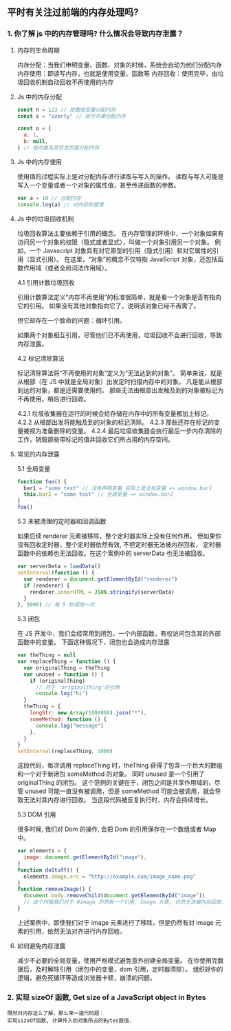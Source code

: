 ## 平时有关注过前端的内存处理吗?

### 1. 你了解 js 中的内存管理吗? 什么情况会导致内存泄露？

1. 内存的生命周期

   内存分配：当我们申明变量、函数、对象的时候，系统会自动为他们分配内存
   内存使用：即读写内存，也就是使用变量、函数等
   内存回收：使用完毕，由垃圾回收机制自动回收不再使用的内存

2. Js 中的内存分配

   ```js
   const n = 123 // 给数值变量分配内存
   const s = "azerty" // 给字符串分配内存

   const o = {
     a: 1,
     b: null,
   } // 给对象及其包含的值分配内存
   ```

3. Js 中的内存使用

   使用值的过程实际上是对分配内存进行读取与写入的操作。 读取与写入可能是写入一个变量或者一个对象的属性值，甚至传递函数的参数。

   ```js
   var a = 10 // 分配内存
   console.log(a) // 对内存的使用
   ```

4. Js 中的垃圾回收机制

   垃圾回收算法主要依赖于引用的概念。
   在内存管理的环境中，一个对象如果有访问另一个对象的权限（隐式或者显式），叫做一个对象引用另一个对象。
   例如，一个 Javascript 对象具有对它原型的引用（隐式引用）和对它属性的引用（显式引用）。
   在这里，“对象”的概念不仅特指 JavaScript 对象，还包括函数作用域（或者全局词法作用域）。

   4.1 引用计数垃圾回收

   引用计数算法定义“内存不再使用”的标准很简单，就是看一个对象是否有指向它的引用。 如果没有其他对象指向它了，说明该对象已经不再需了。

   但它却存在一个致命的问题：循环引用。

   如果两个对象相互引用，尽管他们已不再使用，垃圾回收不会进行回收，导致内存泄露。

   4.2 标记清除算法

   标记清除算法将“不再使用的对象”定义为“无法达到的对象”。 简单来说，就是从根部（在 JS 中就是全局对象）出发定时扫描内存中的对象。 凡是能从根部到达的对象，都是还需要使用的。 那些无法由根部出发触及到的对象被标记为不再使用，稍后进行回收。

   4.2.1 垃圾收集器在运行的时候会给存储在内存中的所有变量都加上标记。
   4.2.2 从根部出发将能触及到的对象的标记清除。
   4.2.3 那些还存在标记的变量被视为准备删除的变量。
   4.2.4 最后垃圾收集器会执行最后一步内存清除的工作，销毁那些带标记的值并回收它们所占用的内存空间。

5. 常见的内存泄露

   5.1 全局变量

   ```js
   function foo() {
     bar1 = "some text" // 没有声明变量 实际上是全局变量 => window.bar1
     this.bar2 = "some text" // 全局变量 => window.bar2
   }
   foo()
   ```

   5.2 未被清理的定时器和回调函数

   如果后续 renderer 元素被移除，整个定时器实际上没有任何作用。 但如果你没有回收定时器，整个定时器依然有效, 不但定时器无法被内存回收， 定时器函数中的依赖也无法回收。在这个案例中的 serverData 也无法被回收。

   ```js
   var serverData = loadData()
   setInterval(function () {
     var renderer = document.getElementById("renderer")
     if (renderer) {
       renderer.innerHTML = JSON.stringify(serverData)
     }
   }, 5000) // 每 5 秒调用一次
   ```

   5.3 闭包

   在 JS 开发中，我们会经常用到闭包，一个内部函数，有权访问包含其的外部函数中的变量。 下面这种情况下，闭包也会造成内存泄露

   ```js
   var theThing = null
   var replaceThing = function () {
     var originalThing = theThing
     var unused = function () {
       if (originalThing)
         // 对于 'originalThing'的引用
         console.log("hi")
     }
     theThing = {
       longStr: new Array(1000000).join("*"),
       someMethod: function () {
         console.log("message")
       },
     }
   }
   setInterval(replaceThing, 1000)
   ```

   这段代码，每次调用 replaceThing 时，theThing 获得了包含一个巨大的数组和一个对于新闭包 someMethod 的对象。 同时 unused 是一个引用了 originalThing 的闭包。
   这个范例的关键在于，闭包之间是共享作用域的，尽管 unused 可能一直没有被调用，但是 someMethod 可能会被调用，就会导致无法对其内存进行回收。 当这段代码被反复执行时，内存会持续增长。

   5.3 DOM 引用

   很多时候, 我们对 Dom 的操作, 会把 Dom 的引用保存在一个数组或者 Map 中。

   ```js
   var elements = {
     image: document.getElementById("image"),
   }
   function doStuff() {
     elements.image.src = "http://example.com/image_name.png"
   }
   function removeImage() {
     document.body.removeChild(document.getElementById("image"))
     // 这个时候我们对于 #image 仍然有一个引用, Image 元素, 仍然无法被内存回收.
   }
   ```

   上述案例中，即使我们对于 image 元素进行了移除，但是仍然有对 image 元素的引用，依然无法对齐进行内存回收。

6. 如何避免内存泄露

   减少不必要的全局变量，使用严格模式避免意外创建全局变量。
   在你使用完数据后，及时解除引用（闭包中的变量，dom 引用，定时器清除）。
   组织好你的逻辑，避免死循环等造成浏览器卡顿，崩溃的问题。

### 2. 实现 sizeOf 函数, Get size of a JavaScript object in Bytes

    既然对内存这么了解，那么来一道代码题：
    实现sizeOf函数, 计算传入的对象所占的Bytes数值.
